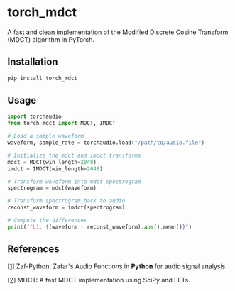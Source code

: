 # torch_mdct

A fast and clean implementation of the Modified Discrete Cosine Transform (MDCT) algorithm in PyTorch.

## Installation 

```bash
pip install torch_mdct
```

## Usage

```python
import torchaudio
from torch_mdct import MDCT, IMDCT

# Load a sample waveform 
waveform, sample_rate = torchaudio.load("/path/to/audio.file")

# Initialize the mdct and imdct transforms
mdct = MDCT(win_length=2048)
imdct = IMDCT(win_length=2048)

# Transform waveform into mdct spectrogram
spectrogram = mdct(waveform)

# Transform spectrogram back to audio 
reconst_waveform = imdct(spectrogram)

# Compute the differences
print(f"L1: {(waveform - reconst_waveform).abs().mean()}")
```

## References 
[[1]](https://github.com/zafarrafii/Zaf-Python) Zaf-Python: Zafar's Audio Functions in **Python** for audio signal analysis.

[[2]](https://github.com/nils-werner/mdct) MDCT: A fast MDCT implementation using SciPy and FFTs.